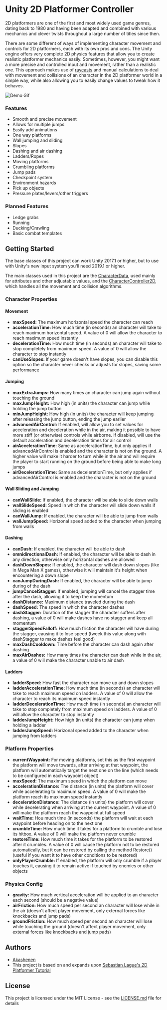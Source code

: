 # Unity 2D Platformer Controller

2D platformers are one of the first and most widely used game genres, dating back to 1980 and having been adapted and combined with various mechanics and clever twists throughout a large number of titles since then. 

There are some different of ways of implementing character movement and controls for 2D platformers, each with its own pros and cons. The Unity engine offers very complete 2D physics features that allow you to create realistic platformer mechanics easily. Sometimes, however, you might want a more precise and controlled input and movement, rather than a realistic one. This approach makes use of [raycasts](https://docs.unity3d.com/ScriptReference/Physics.Raycast.html) and manual calculations to deal with movement and collisions of an character in the 2D platformer world in a simple way, while also allowing you to easily change values to tweak how it behaves.

![Demo Gif](https://github.com/akashenen/2d-platformer-controller/blob/master/Gifs/demo.gif)

### Features

* Smooth and precise movement
* Allows for multiple jumps
* Easily add animations
* One way platforms
* Wall jumping and sliding
* Slopes
* Dashing and air dashing
* Ladders/Ropes
* Moving platforms
* Crumbling platforms
* Jump pads
* Checkpoint system
* Environment hazards
* Pick up objects
* Pressure plates/levers/other triggers
  
### Planned Features

* Ledge grabs
* Running
* Ducking/Crawling
* Basic combat templates

## Getting Started

The base classes of this project can work Unity 2017.1 or higher, but to use with Unity's new input system you'll need 2019.1 or higher.

The main classes used in this project are the [CharacterData](https://github.com/akashenen/2d-platformer-controller/blob/master/Assets/Scripts/CharacterData.cs), used mainly for attributes and other adjustable values, and the [CharacterController2D](https://github.com/akashenen/2d-platformer-controller/blob/master/Assets/Scripts/CharacterController2D.cs), which handles all the movement and collision algorithms.

### Character Properties

#### Movement

* **maxSpeed:** The maximum horizontal speed the character can reach
* **accelerationTime:** How much time (in seconds) an character will take to reach maximum horizontal speed. A value of 0 will allow the character to reach maximum speed instantly
* **decelerationTime:** How much time (in seconds) an character will take to stop completely from maximum speed. A value of 0 will allow the character to stop instantly
* **canUseSlopes:** If your game doesn't have slopes, you can disable this option so the character never checks or adjusts for slopes, saving some performance

#### Jumping

* **maxExtraJumps:** How many times an character can jump again without touching the ground
* **maxJumpHeight:** How high (in units) the character can jump while holding the jump button
* **minJumpHeight:** How high (in units) the character will keep jumping after releasing the jump button, ending the jump earlier
* **advancedAirControl:** If enabled, will allow you to set values for acceleration and deceleration while in the air, making it possible to have more stiff (or otherwise) controls while airborne. If disabled, will use the default acceleration and deceleration times for air control
* **airAccelerationTime:** Same as accelerationTime, but only applies if advancedAirControl is enabled and the character is not on the ground. A higher value will make it harder to turn while in the air and will require the player to start running on the ground before being able to make long jumps
* **airDecelerationTime:** Same as decelerationTime, but only applies if advancedAirControl is enabled and the character is not on the ground

#### Wall Sliding and Jumping

* **canWallSlide:** If enabled, the character will be able to slide down walls
* **wallSlideSpeed:** Speed in which the character will slide down walls if sliding is enabled
* **canWallJump:** If enabled, the character will be able to jump from walls
* **wallJumpSpeed:** Horizonal speed added to the character when jumping from walls

#### Dashing

* **canDash:** If enabled, the character will be able to dash
* **omnidirectionalDash:** If enabled, the character will be able to dash in any direction, otherwise only horizontal dashes are allowed
* **dashDownSlopes:** If enabled, the character will dash down slopes (like in Mega Man X games), otherwise it will maintain it's height when encountering a down slope
* **canJumpDuringDash:** If enabled, the character will be able to jump during of the dash
* **jumpCancelStagger:** If enabled, jumping will cancel the stagger time after the dash, allowing it to keep the momentum
* **dashDistance:** Maximum distance traveled during the dash
* **dashSpeed:** The speed in which the character dashes
* **dashStagger:** Duration of the stagger the character suffers after dashing, a value of 0 will make dashes have no stagger and keep all momentum
* **staggerSpeedFalloff:** How much friction the character will have during the stagger, causing it to lose speed (tweek this value along with dashStagger to make dashes feel good)
* **maxDashCooldown:** Time before the character can dash again after dashing
* **maxAirDashes:** How many times the character can dash while in the air, a value of 0 will make the character unable to air dash

#### Ladders

* **ladderSpeed:** How fast the character can move up and down slopes
* **ladderAccelerationTime:** How much time (in seconds) an character will take to reach maximum speed on ladders. A value of 0 will allow the character to reach its maximum speed instantly
* **ladderDecelerationTime:** How much time (in seconds) an character will take to stop completely from maximum speed on ladders. A value of 0 will allow the character to stop instantly
* **ladderJumpHeight:** How high (in units) the character can jump when holding a ladder
* **ladderJumpSpeed:** Horizonal speed added to the character when jumping from ladders

### Platform Properties

* **currentWaypoint:** For moving platforms, set this as the first waypoint the platform will move towards, after arriving at that waypoint, the platform will automatically target the next one on the line (which needs to be configured in each waypoint object)
* **maxSpeed:** The maximum speed in which the platform can move
* **accelerationDistance:**  The distance (in units) the platform will cover while accelerating to maximum speed. A value of 0 will make the platform reach its maximum speed instantly
* **decelerationDistance:** The distance (in units) the platform will cover while decelerating when arriving at the current waypoint. A value of 0 will make the platform reach the waypoint at full speed
* **waitTime:** Hou much time (in seconds) the platform will wait at each waypoint before heading on to the next one
* **crumbleTime:** How much time it takes for a platform to crumble and lose its hitbox. A value of 0 will make the platform never crumble
* **restoreTime:** How much time it takes for the platform to be restored after it crumbles. A value of 0 will cause the platform not to be restored automatically, but it can be restored by calling the method Restore() (useful if you want it to have other conditions to be restored)
* **onlyPlayerCrumble:** If enabled, the platform will only crumble if a player touches it, causing it to remain active if touched by enemies or other objects

### Physics Config

* **gravity:** How much vertical acceleration will be applied to an character each second (should be a negative value)
* **airFriction:** How much speed per second an character will lose while in the air (doesn't affect player movement, only external forces like knockbacks and jump pads)
* **groundFriction:** How much speed per second an character will lose while touching the ground (doesn't affect player movement, only external forces like knockbacks and jump pads)

## Authors

* [Akashenen](https://github.com/akashenen/)
* This project is based on and expands upon [Sebastian Lague's 2D Platformer Tutorial](https://github.com/SebLague/2DPlatformer-Tutorial)

## License

This project is licensed under the MIT License - see the [LICENSE.md](LICENSE.md) file for details
